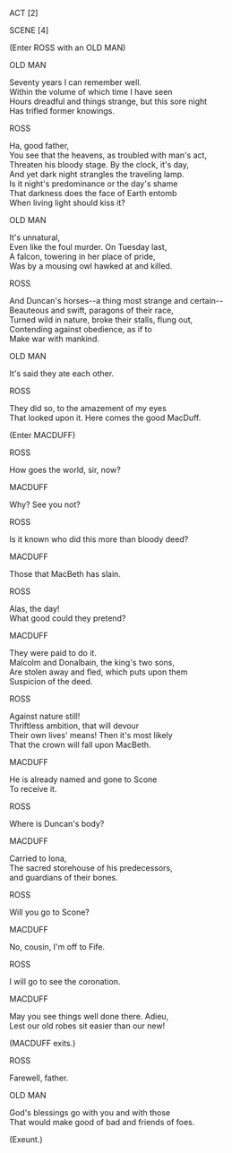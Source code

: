 ACT \[2\]

SCENE \[4\]

(Enter ROSS with an OLD MAN)

OLD MAN

Seventy years I can remember well.  
Within the volume of which time I have seen  
Hours dreadful and things strange, but this sore night  
Has trifled former knowings.

ROSS

Ha, good father,  
You see that the heavens, as troubled with man's act,  
Threaten his bloody stage. By the clock, it's day,  
And yet dark night strangles the traveling lamp.  
Is it night's predominance or the day's shame  
That darkness does the face of Earth entomb  
When living light should kiss it?

OLD MAN

It's unnatural,  
Even like the foul murder. On Tuesday last,  
A falcon, towering in her place of pride,  
Was by a mousing owl hawked at and killed.

ROSS

And Duncan's horses--a thing most strange and certain--  
Beauteous and swift, paragons of their race,  
Turned wild in nature, broke their stalls, flung out,  
Contending against obedience, as if to  
Make war with mankind.

OLD MAN

It's said they ate each other.

ROSS

They did so, to the amazement of my eyes  
That looked upon it. Here comes the good MacDuff.

(Enter MACDUFF)

ROSS

How goes the world, sir, now?

MACDUFF

Why? See you not?

ROSS

Is it known who did this more than bloody deed?

MACDUFF

Those that MacBeth has slain.

ROSS

Alas, the day!  
What good could they pretend?

MACDUFF

They were paid to do it.  
Malcolm and Donalbain, the king's two sons,  
Are stolen away and fled, which puts upon them  
Suspicion of the deed.

ROSS

Against nature still!  
Thriftless ambition, that will devour  
Their own lives' means! Then it's most likely  
That the crown will fall upon MacBeth.

MACDUFF

He is already named and gone to Scone  
To receive it.

ROSS

Where is Duncan's body?

MACDUFF

Carried to Iona,  
The sacred storehouse of his predecessors,  
and guardians of their bones.

ROSS

Will you go to Scone?

MACDUFF

No, cousin, I'm off to Fife.

ROSS

I will go to see the coronation.

MACDUFF

May you see things well done there. Adieu,  
Lest our old robes sit easier than our new!

(MACDUFF exits.)

ROSS

Farewell, father.

OLD MAN

God's blessings go with you and with those  
That would make good of bad and friends of foes.

(Exeunt.)
